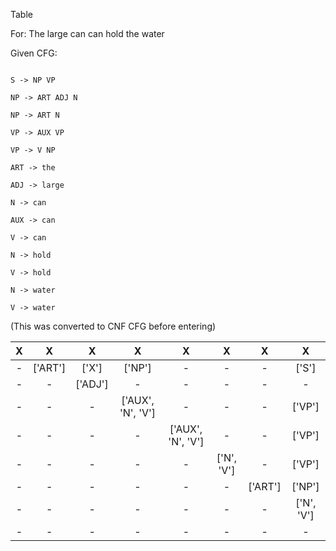 
Table

For: The large can can hold the water

Given CFG:

```

S -> NP VP

NP -> ART ADJ N

NP -> ART N

VP -> AUX VP

VP -> V NP

ART -> the

ADJ -> large

N -> can

AUX -> can

V -> can

N -> hold

V -> hold

N -> water

V -> water

```

(This was converted to CNF CFG before entering)

X|X|X|X|X|X|X|X
:---:|:---:|:---:|:---:|:---:|:---:|:---:|:---:
-|['ART']|['X']|['NP']|-|-|-|['S']|
-|-|['ADJ']|-|-|-|-|-|
-|-|-|['AUX', 'N', 'V']|-|-|-|['VP']|
-|-|-|-|['AUX', 'N', 'V']|-|-|['VP']|
-|-|-|-|-|['N', 'V']|-|['VP']|
-|-|-|-|-|-|['ART']|['NP']|
-|-|-|-|-|-|-|['N', 'V']|
-|-|-|-|-|-|-|-

